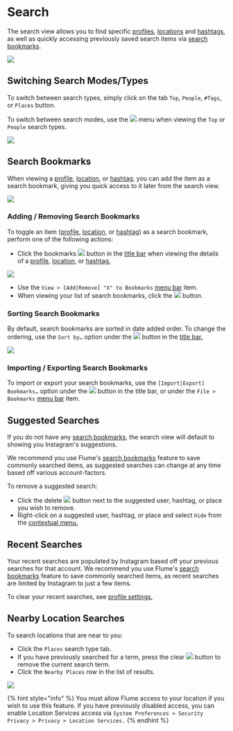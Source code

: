 # Search

The search view allows you to find specific [profiles](profile/), [locations](locations.md) and [hashtags](hashtags.md), as well as quickly accessing previously saved search items via [search bookmarks](search.md#search-bookmarks).

![](../.gitbook/assets/search.png)

## Switching Search Modes/Types

To switch between search types, simply click on the tab `Top`, `People`, `#Tags`, or `Places` button.

To switch between search modes, use the ![](../.gitbook/assets/actions-menu.png) menu when viewing the `Top` or `People` search types.

![](../.gitbook/assets/search-modes.png)

## Search Bookmarks

When viewing a [profile](profile/), [location](locations.md), or [hashtag](hashtags.md), you can add the item as a search bookmark, giving you quick access to it later from the search view.

![](../.gitbook/assets/bookmarks.png)

### Adding / Removing Search Bookmarks

To toggle an item \([profile](profile/), [location](locations.md), or [hashtag](hashtags.md)\) as a search bookmark, perform one of the following actions:

* Click the bookmarks ![](../.gitbook/assets/bookmark.png) button in the [title bar](../misc/glossary.md#title-bar) when viewing the details of a [profile](profile/), [location](locations.md), or [hashtag.](hashtags.md)

![](../.gitbook/assets/bookmark-toggle.png)

* Use the `View > [Add|Remove] "X" to Bookmarks` [menu bar](../misc/glossary.md#menu-bar) item.
* When viewing your list of search bookmarks, click the ![](../.gitbook/assets/actions-dismiss.png) button.

### Sorting Search Bookmarks

By default, search bookmarks are sorted in date added order. To change the ordering, use the `Sort by…` option under the ![](../.gitbook/assets/settings.png) button in the [title bar.](../misc/glossary.md#title-bar)

![](../.gitbook/assets/bookmarks-sorting.png)

### Importing / Exporting Search Bookmarks

To import or export your search bookmarks, use the `[Import|Export] Bookmarks…` option under the ![](../.gitbook/assets/settings.png) button in the title bar, or under the `File > Bookmarks` [menu bar](../misc/glossary.md#menu-bar) item.

## Suggested Searches

If you do not have any [search bookmarks](search.md#bookmarks), the search view will default to showing you Instagram's suggestions.

We recommend you use Flume's [search bookmarks](search.md#bookmarks) feature to save commonly searched items, as suggested searches can change at any time based off various account-factors.

To remove a suggested search:

* Click the delete ![](../.gitbook/assets/delete.png) button next to the suggested user, hashtag, or place you wish to remove.
* Right-click on a suggested user, hashtag, or place and select `Hide` from the [contextual menu.](../misc/glossary.md#contextual-menu)

## Recent Searches

Your recent searches are populated by Instagram based off your previous searches for that account. We recommend you use Flume's [search bookmarks](search.md#bookmarks) feature to save commonly searched items, as recent searches are limited by Instagram to just a few items.

To clear your recent searches, see [profile settings.](profile/settings/)

## Nearby Location Searches

To search locations that are near to you:

* Click the `Places` search type tab.
* If you have previously searched for a term, press the clear ![](../.gitbook/assets/clear.png) button to remove the current search term.
* Click the `Nearby Places` row in the list of results.

![](../.gitbook/assets/search-nearby.png)

{% hint style="info" %}
You must allow Flume access to your location if you wish to use this feature. If you have previously disabled access, you can enable Location Services access via `System Preferences > Security Privacy > Privacy > Location Services.`
{% endhint %}

